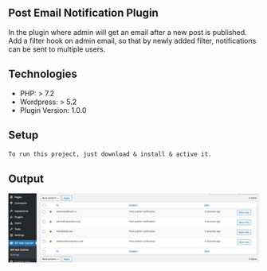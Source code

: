 ## Post Email Notification Plugin
In the plugin where admin will get an email after a new post is published. Add a filter hook on admin email, so that by newly added filter, notifications can be sent to multiple users. 

## Technologies
* PHP: > 7.2
* Wordpress: > 5.2
* Plugin Version: 1.0.0

## Setup
```
To run this project, just download & install & active it.
```

## Output
<img src= "image/notification-multi-admin-4.png"/>
